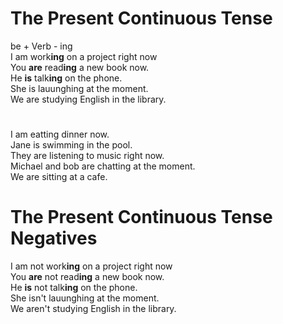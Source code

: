 # The Present Continuous Tense

be + Verb - ing  
I am work**ing** on a project right now  
You **are** read**ing** a new book now.  
He **is** talk**ing** on the phone.  
She is lauunghing at the moment.  
We are studying English in the library.  
#
I am eatting dinner now.  
Jane is swimming in the pool.  
They are listening to music right now.  
Michael and bob are chatting at the moment.  
We are sitting at a cafe.  

# The Present Continuous Tense Negatives
I am not work**ing** on a project right now  
You **are** not read**ing** a new book now.  
He **is** not talk**ing** on the phone.  
She isn't lauunghing at the moment.  
We aren't studying English in the library.  



